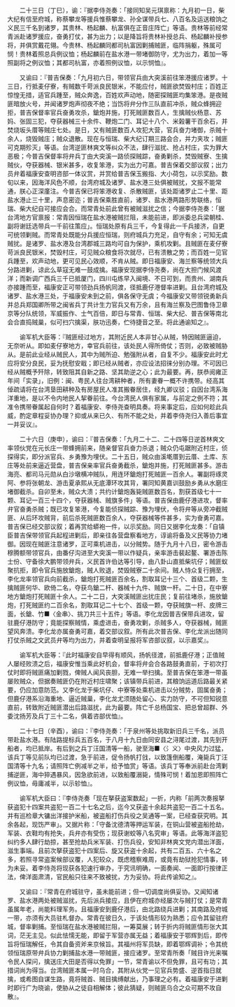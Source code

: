 <!-- { "loadSidebar": true } -->
　　二十三日（丁巳），谕：『据李侍尧奏：「接同知吴元琪禀称：九月初一日，柴大纪有信至府城，称蔡攀龙等援兵惟蔡攀龙、孙全谋带兵七、八百名及运送粮饷之义民三千名到诸罗，其贵林、杨起麟、杭富俱在正音庄阵亡」等语。贵林等前经常青派赴诸罗援应，奋勇打仗，甚为出力；以是降旨将贵林补授总兵、杨起麟补授参将，并俱赏戴花翎。今贵林、杨起麟同都司杭富因剿捕贼匪，临阵捐躯，殊属可悯！贵林着照总兵例议恤；杨起麟前在盐水港一带堵御防守，尤为出力，着加一等照副将之例议恤；其都司杭富，亦着照例议恤，以示悯恤』。

　　又谕曰：『普吉保奏：「九月初六日，带领官兵由大突溪前往笨港援应诸罗。十三日，行抵麦仔寮，有贼数千苛派良民银米，不能应付，贼匪欲焚毁村庄；百姓正惊惶无措，适官兵踵至，贼众奔逸，百姓欢声动地，随密探贼匪均集笨港。是夜贼匪暗放火号，并闻诸罗炮声彻夜不绝；当饬将弁分作三队直前冲杀，贼众蜂拥迎拒，普吉保督率官兵奋勇攻杀，鎗炮并施，打死贼匪数百人，生擒贼伙杨意、苏妈、张固三犯，夺获器械三十余件、鞭炮二门、耳记十八个、米榖薯干百余石，并焚烧坂头厝等贼庄七处。是日，又有贼匪数百人攻犯大营，官兵奋力堵御，杀贼十余人，烧毁贼庄；贼众退散。现在与恒瑞、柴大纪订期三路会合，并力夹攻；贼匪可克期殄灭」等语。台湾逆匪林爽文等纠众不法，肆行滋扰、抢占村庄，实为罪大恶极；今普吉保督率将弁兵丁由大突溪一路侦探贼踪，奋勇剿杀，焚毁贼寮、生擒贼伙，夺获器械、银米甚多，收复笨港，实为出力可嘉。普吉保着交部议叙；出力员弁着福康安查明咨部一体议赏，并赏给普吉保玉搬指、大小荷包，以示奖励。数旬以来，因海洋风色不顺，台湾府城及诸罗、盐水港三处俱被贼扰，文报不能常通，朕心正深廑注。今普吉保已将笨港收复、杀散贼匪，该处距诸罗止二十里、距盐水港止三十里，声息密迩；普吉保乘胜直前，诸罗、盐水港两路形势联络，恒瑞、柴大纪自可接应会合。而常青处前此曾有被贼滋扰之信；今据李侍尧奏：「据台湾地方官禀报：常青因恒瑞在盐水港被贼拦阻，未能前进，即派委总兵梁朝桂、副将谢廷选带兵一千前往策应」。恒瑞处原有兵三千，今复得此一千兵接济，自更可统领剿贼。而常青处既能分兵援应恒瑞，则府城兵力充足，自守有余；可知无虞贼扰。是诸罗、盐水港及台湾郡城三路均可自为保护，乘机攻剿。且贼匪在麦仔寮苛派良民银米，焚毁村庄，可见贼众粮食将次就尽，已有溃散之势；而百姓一见官兵踵至，欢声动地，更可见民心效顺，不肯从贼。即日福康安、海兰察等统领大兵分路进剿，谅此么草寇无难一鼓成擒。福康安现据李侍尧奏，尚在大担门候风渡洋；而新调广西兵三千已抵厦门，四川屯练早入闽境、不日可到，而贵州、湖南兵亦接踵而至，福康安正可带领劲兵扬帆同渡，径抵鹿仔港督率进剿。且台湾府城及诸罗、盐水港三处，于福康安未到之前，俱各保守无虞；今福康安又带领锐勇新兵并总兵郑国卿所带之闽省兵丁共计生力官兵又有万余，且有海兰察及巴图鲁侍卫章京等分队统领，军威振作、士气百倍，即日与常青、恒瑞、柴大纪、普吉保等南北会合直捣贼巢，似可扫穴擒渠，肤功迅奏，伫待捷音之至。将此通谕知之』。

　　谕军机大臣等：『贼匪经过地方，其附近民人本非甘心从贼，特因贼匪逼迫，无奈听从。即如麦仔寮地方，幸官兵前往，该处民人得所倚仗；否则，必致被贼胁从。是前此业经从贼民人，其中为贼所迫、勉强附从者，自复不少。福康安此时尤应将安分良民，妥为抚慰安戢；即已经从贼者，亦应设法招徕分别办理。不可因已经从贼概予歼除，转致阻其自新之路、坚其助逆之心；此为最要。再，朕恭阅雍正年间「实录」，旧例：闽、粤民人往台湾耕种者，所有妻眷一概不许携带。经高其倬疏请将在台湾垦田耕种及有房屋民人准其搬眷居住，经九卿议驳；自因台湾系海洋重地，是以不令内地民人挈眷前往。今台湾民人俱有家属，与前定之例不符；其准令携带眷属起自何时？着福康安、李侍尧查明具奏。将来事定后，应如何趁此兵威，酌定章程妥协办理？抑或从来已久、有所不能之处，并着李侍尧归入善后事宜一并妥议』。

　　二十六日（庚申），谕曰：『普吉保奏：「九月二十二、二十四等日逆首林爽文率领伙党在元长庄一带蜂拥前来，随亲督官兵奋力杀退；贼众仍屯踞附近村庄，侦探得实，即分派官兵、乡勇豫为埋伏。二十五日，贼众由溪墘厝到云厝、土库、东庄等处前来逼近营盘，普吉保亲率官兵奋勇截杀，鎗炮并施，打死贼匪甚多。游击海亮、都司马元勋从白沙墩横冲贼队，用连环鎗炮打死贼匪一百余人。署副将琢灵阿、参将张朝龙、游击夏承熙从无底潭环攻其背，署同知黄嘉训鼓励乡勇从水磨庄堵御截杀。自卯至未，贼众大溃；共约计鎗炮轰毙贼匪数百名，割获首级七十一颗、耳记一百三十四个，夺获器械、贼旗多件」等语。普吉保由鹿仔港进攻，督率弁官奋勇杀贼；既已攻复笨港，今复能侦探贼踪、豫为埋伏，令将弁等从旁冲截贼匪、从后环攻贼背，前后杀死贼匪数百余人，夺获器械等件甚多，实为奋勇可嘉。普吉保已经交部议叙；着再赏给蟒袍一件，以示奖励。同日又据李化龙奏：「自镇臣普吉保带领官兵起程进剿后，即亲往各营盘察看地方，谆谕将备及义民等协力堵御。因现在贼匪注意诸罗，正可乘机进击，以分贼势。随于九月十八日，密令游击穆腾额带领官兵，由番仔沟进至大突溪一带以作疑兵，亲率游击裴起鳌、署游击陈士份、守备徐大鹏带领弁兵，义民首许伯达等引导，由八卦山直抵柴坑仔；贼匪蚁聚抗拒，即令官兵施放鎗炮，贼人败退，焚毁贼寮二十余间。贼人恃众复行拥至，李化龙率领官兵向前截杀，鎗炮打死贼匪百余名，割取耳记十三个、首级二颗，生擒贼匪何华、欧倚二名，夺获鸟鎗二杆、器械十九件、贼旗一杆。二十日，在中寮地方鎗炮打死贼匪十余人。二十二日，大突溪贼匪出扰庄民；复前往堵杀，施放鎗炮，打死贼匪约二百余名，割取耳记二十七个、首级一颗，夺获贼旗一杆、皮牌三面，长鎗、竹■〈金串〉、挑刀共三十五件」等语。李化龙因普吉保带兵进攻，留驻鹿仔港防守；竟能探察贼情，乘虚进击，奋勇攻剿，杀贼多人，夺获器械，贼匪望风奔溃。李化龙亦属奋勇可嘉，着交部议叙。所有此次普吉保、李化龙派出随同打仗杀贼之文武员弁等均为出力，并着查明呈报将军咨部议叙，以示嘉奖』。

　　谕军机大臣等：『此时福康安自早得有顺风，扬帆径渡，前抵鹿仔港；正值贼人屡经败溃之后，福康安惟当乘此好机会，督率将弁会合各路鼓勇直前，于初次打仗时即将贼匪痛加剿戮，俾贼人闻风丧胆，无难一举扫擒。至普吉保在笨港一带虽屡败贼众，但据奏贼匪仍在附近村庄啸聚；该镇带兵前进，其粮饷运道后路最关紧要，仍应加意防范。又李化龙于柴坑仔、中寮等处乘机进击以分贼势，固属奋勇；但鹿仔港系沿海重地、逼近贼巢，李化龙尤须随处留心、实力防守，不可但知锐意直前，转致附近贼匪潜出后路滋扰，此为最要。阵亡千总杨国宝、把总曾超群、外委沈扬芳及兵丁三十二名，俱着咨部优恤』。

　　二十七日（辛酉），谕曰：『李侍尧奏：「于泉州等处挑取新旧兵三千名，派员带赴盐水港。有陆路提标兵五百名，于八月十九日由同安县之浔尾过渡，其先到开船者，均已抵岸。有后到之兵丁汪国清等一船，驶至海■〈氵义〉中央风力过猛，该兵丁等见前队均已过渡，急于前进，促令扬帆打戗，以致篷倒船覆，淹毙兵丁汪国清等十九名；请照阵亡例减半之半，给予恤赏」等语。该兵丁等奉派前赴台湾剿捕逆匪，海中猝遇暴风，因急欲前进，以致船覆溺毙，情殊可悯！着加恩即照阵亡例议恤，毋庸减半，以示轸恤』。

　　谕军机大臣曰：『李侍尧奏「现在拏获盗案数起」一折，内称「前两次奏报拏获盗犯十四案共盗犯一百二十七名之后，迄今又获盗十余起共盗犯一百二十五名。并有巡检章大镛出洋接护米船，被盗船打伤兵役之吴通等一案，已经查获究明。其余各起，现饬严审」。又据片称：「守备沈德清等押运军装，在铜山营被盗船抢劫，军装、衣鞋均有抢失，兵弁亦有受伤；现获谢蛟等八名究审」等语。此等海洋盗犯纠约多人肆行劫掠，甚至抢劫兵米军装、打伤兵役，安知非林爽文党内潜出洋面，滋生事端。且前次拏获盗犯十四案后、旋又获盗十余起，共有二百五、六十名之多，若照寻常盗案候部议覆，人犯较众，既虑稽察难周，或竟有劫狱抢犯情事，转为未妥。着李侍尧将现获各犯速行审办，于究讯明确，一面奏闻、一面即行按律正法，俾洋面肃清，官民船只往来不致被扰，方为妥协。将此传谕知之』。

　　又谕曰：『常青在府城驻守，虽未能前进；但一切调度尚俱妥协。又闻知诸罗、盐水港两处被贼滋扰，先后派兵接应，且伊在府城亦经屡次与贼打仗；是常青虽属年老，尚能料理军务。且福康安到鹿仔港后，由北路绕兵进剿；其南路及府城一带，亦须有大员驻札督办。常青在彼日久，于该处情形较为熟悉；应令其留驻府城，督率剿捕。至恒瑞在盐水港被贼拦阻，一筹莫展；转于折内将贼匪情形张大其词，茫无主见。似此怯懦无能，即留于军营亦属无益；着福康安于鄂辉到后，即传旨将恒瑞解任，令其自备资斧来京候旨。其福州将军员缺，即着鄂辉调补；令其统领恒瑞原带弁兵协力剿捕盐水港一带贼匪，接应诸罗。至常青所奏「贼目许光来嘱令民人探问，擒送庄大田是否得以免罪」一节，常青谕以不但免罪，且可有功；其措词尚为得当。台湾贼匪本属一时乌合，其附从伙党一见官兵势盛、逆首指日就擒，或希图自谋生路，竟将贼首、贼目擒缚献出，乃事理之必有。着福康安于进剿时即行广为晓谕，使胁从之徒自相解体；彼此猜疑，则贼匪乌合之众可期不攻自散』。

